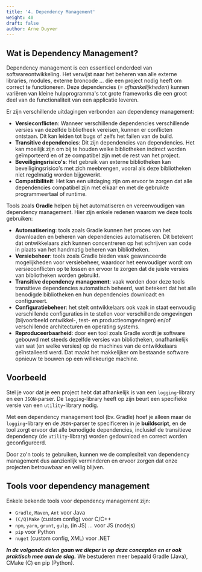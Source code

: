 ```yaml
---
title: '4. Dependency Management'
weight: 40
draft: false
author: Arne Duyver
---
```


## Wat is Dependency Management?

Dependency management is een essentieel onderdeel van softwareontwikkeling. Het verwijst naar het beheren van alle externe libraries, modules, externe broncode ... die een project nodig heeft om correct te functioneren. Deze dependencies (_= afhankelijkheden_) kunnen variëren van kleine hulpprogramma's tot grote frameworks die een groot deel van de functionaliteit van een applicatie leveren.

Er zijn verschillende uitdagingen verbonden aan dependency management:
- **Versieconflicten**: Wanneer verschillende dependencies verschillende versies van dezelfde bibliotheek vereisen, kunnen er conflicten ontstaan. Dit kan leiden tot bugs of zelfs het failen van de build.
- **Transitive dependencies**: Dit zijn dependencies van dependencies. Het kan moeilijk zijn om bij te houden welke bibliotheken indirect worden geïmporteerd en of ze compatibel zijn met de rest van het project.
- **Beveiligingsrisico's**: Het gebruik van externe bibliotheken kan beveiligingsrisico's met zich meebrengen, vooral als deze bibliotheken niet regelmatig worden bijgewerkt.
- **Compatibiliteit**: Het kan een uitdaging zijn om ervoor te zorgen dat alle dependencies compatibel zijn met elkaar en met de gebruikte programmeertaal of runtime.

Tools zoals **Gradle** helpen bij het automatiseren en vereenvoudigen van dependency management. Hier zijn enkele redenen waarom we deze tools gebruiken:
- **Automatisering**: tools zoals Gradle kunnen het proces van het downloaden en beheren van dependencies automatiseren. Dit betekent dat ontwikkelaars zich kunnen concentreren op het schrijven van code in plaats van het handmatig beheren van bibliotheken.
- **Versiebeheer**: tools zoals Gradle bieden vaak geavanceerde mogelijkheden voor versiebeheer, waardoor het eenvoudiger wordt om versieconflicten op te lossen en ervoor te zorgen dat de juiste versies van bibliotheken worden gebruikt.
- **Transitive dependency management**: vaak worden door deze tools transitieve dependencies automatisch beheerd, wat betekent dat het alle benodigde bibliotheken en hun dependencies downloadt en configureert.
- **Configuratiebeheer**: het stelt ontwikkelaars ook vaak in staat eenvoudig verschillende configuraties in te stellen voor verschillende omgevingen (bijvoorbeeld ontwikkel-, test- en productieomgevingen) en/of verschillende architecturen en operating systems.
- **Reproduceerbaarheid**: door een tool zoals Gradle wordt je software gebouwd met steeds dezelfde versies van bibliotheken, onafhankelijk van wat (en welke versies) op de machines van de ontwikkelaars geïnstalleerd werd. Dat maakt het makkelijker om bestaande software opnieuw te bouwen op een willekeurige machine.

## Voorbeeld
Stel je voor dat je een project hebt dat afhankelijk is van een `logging`-library en een `JSON`-parser. De `logging`-library heeft op zijn beurt een specifieke versie van een `utility`-library nodig.

Met een dependency management tool (bv. Gradle) hoef je alleen maar de `logging`-library en de `JSON`-parser te specificeren in je **buildscript**, en de tool zorgt ervoor dat alle benodigde dependencies, inclusief de transitieve dependency (de `utility`-library) worden gedownload en correct worden geconfigureerd.

Door zo'n tools te gebruiken, kunnen we de complexiteit van dependency management dus aanzienlijk verminderen en ervoor zorgen dat onze projecten betrouwbaar en veilig blijven.

## Tools voor dependency management

Enkele bekende tools voor dependency management zijn:

- `Gradle`, `Maven`, `Ant` voor Java
- `(C/Q)Make` (custom config) voor C/C++
- `npm`, `yarn`, `grunt`, `gulp`, (in JS) ... voor JS (nodejs)
- `pip` voor Python
- `nuget` (custom config, XML) voor .NET

_**In de volgende delen gaan we dieper in op deze concepten en er ook praktisch mee aan de slag.**_ We bestuderen meer bepaald Gradle (Java), CMake (C) en pip (Python).
